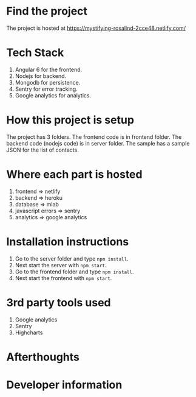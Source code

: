 # Find the project

The project is hosted at https://mystifying-rosalind-2cce48.netlify.com/

# Tech Stack

1. Angular 6 for the frontend.
2. Nodejs for backend.
3. Mongodb for persistence.
4. Sentry for error tracking.
5. Google analytics for analytics.

# How this project is setup

The project has 3 folders. The frontend code is in frontend folder. The backend code (nodejs code) is in server folder. The sample has a sample JSON for the list of contacts.

# Where each part is hosted

1. frontend => netlify
2. backend => heroku
3. database => mlab
4. javascript errors => sentry
5. analytics => google analytics

# Installation instructions

1. Go to the server folder and type `npm install`.
2. Next start the server with `npm start`.
3. Go to the frontend folder and type `npm install`.
4. Next start the frontend with `npm start`.

# 3rd party tools used

1. Google analytics
2. Sentry
3. Highcharts

# Afterthoughts

# Developer information
